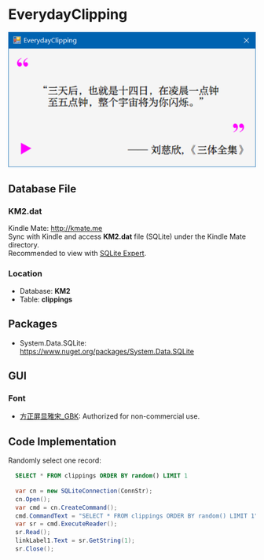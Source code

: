 # EverydayClipping
![GUI](https://github.com/RainySummerLuo/EverydayClipping/raw/master/EverydayClipping.png)

## Database File
### KM2.dat
Kindle Mate: http://kmate.me<br/>
Sync with Kindle and access **KM2.dat** file (SQLite) under the Kindle Mate directory.<br/>
Recommended to view with [SQLite Expert](http://www.sqliteexpert.com/).
### Location
- Database: **KM2**
- Table: **clippings**

## Packages
- System.Data.SQLite: https://www.nuget.org/packages/System.Data.SQLite

## GUI
### Font
- [方正屏显雅宋_GBK](http://www.foundertype.com/index.php/FontInfo/index/id/402.html): Authorized for non-commercial use.

## Code Implementation
Randomly select one record: 
```SQL
  SELECT * FROM clippings ORDER BY random() LIMIT 1
```

```c#
  var cn = new SQLiteConnection(ConnStr);
  cn.Open();
  var cmd = cn.CreateCommand();
  cmd.CommandText = "SELECT * FROM clippings ORDER BY random() LIMIT 1";
  var sr = cmd.ExecuteReader();
  sr.Read();
  linkLabel1.Text = sr.GetString(1);
  sr.Close();
```
